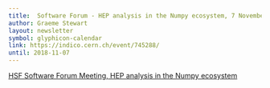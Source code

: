```yaml
---
title:  Software Forum - HEP analysis in the Numpy ecosystem, 7 November 2018
author: Graeme Stewart
layout: newsletter
symbol: glyphicon-calendar
link: https://indico.cern.ch/event/745288/
until: 2018-11-07
---
```

[HSF Software Forum Meeting, HEP analysis in the Numpy ecosystem](https://indico.cern.ch/event/745288/)
